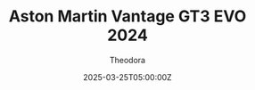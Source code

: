 ---
title: "Aston Martin Vantage GT3 EVO 2024"
meta_title: ""
description: "Aston Martin Vantage GT3 EVO by LP Design"
date: 2025-03-25T05:00:00Z
image: "images/lp_amv_gt3.jpeg"
categories: ["Car"]
author: "Theodora"
tags: ["Aston Martin", "GT3", "R2R", "LPD", "2024", "England", "LP Design", "Sports Car"]
draft: false
link: https://modsfire.com/9h7Vod82w600HM3
manu: Aston Martin
brandname: aston-martin
country: England
year: 2024
class: GT3
drivetrain: RWD
engine: 4.0L V8 turbo
power: 550 hp
torque: 643 
speed: 300+ 
gb: 6-Speed
mass: 1240 
accel: 3.1 seconds
creator: LPD
creatorfull: LP Design
creatorlink: https://www.patreon.com/c/LPDesign/
version: "Final"
csp: "0.26"
carname: "Aston Martin Vantange GT3 EVO"
folder: "lp_amv_gt3"
zipsize: "240 MB"
livery: "Included"
r2r: 1
host: ModsFire
cargallery: [ "H4W8otu", "oPNTnIZ"]
---